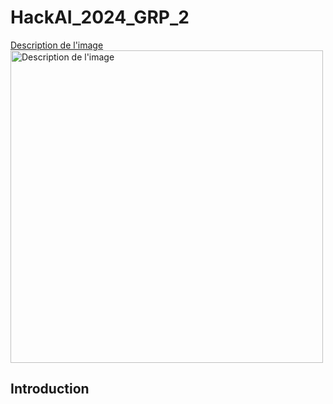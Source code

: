 # HackAI_2024_GRP_2
[Description de l'image](chemin/vers/image/hackIA24.png)
<img src="chemin/vers/image/hackIA24.png" alt="Description de l'image" width="500"/>
## Introduction 

